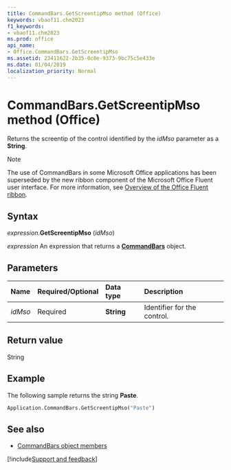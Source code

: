 ```yaml
---
title: CommandBars.GetScreentipMso method (Office)
keywords: vbaof11.chm2023
f1_keywords:
- vbaof11.chm2023
ms.prod: office
api_name:
- Office.CommandBars.GetScreentipMso
ms.assetid: 23411622-2b35-0c0e-9373-9bc75c5e433e
ms.date: 01/04/2019
localization_priority: Normal
---
```



# CommandBars.GetScreentipMso method (Office)

Returns the screentip of the control identified by the _idMso_ parameter as a **String**.

> [!NOTE] 
> The use of CommandBars in some Microsoft Office applications has been superseded by the new ribbon component of the Microsoft Office Fluent user interface. For more information, see [Overview of the Office Fluent ribbon](../library-reference/concepts/overview-of-the-office-fluent-ribbon.md).


## Syntax

_expression_.**GetScreentipMso** (_idMso_)

_expression_ An expression that returns a **[CommandBars](Office.CommandBars.md)** object.


## Parameters

|Name|Required/Optional|Data type|Description|
|:-----|:-----|:-----|:-----|
| _idMso_|Required|**String**|Identifier for the control.|

## Return value

String


## Example

The following sample returns the string **Paste**.

```vb
Application.CommandBars.GetScreentipMso("Paste")
```


## See also

- [CommandBars object members](overview/library-reference/commandbars-members-office.md)

[!include[Support and feedback](~/includes/feedback-boilerplate.md)]